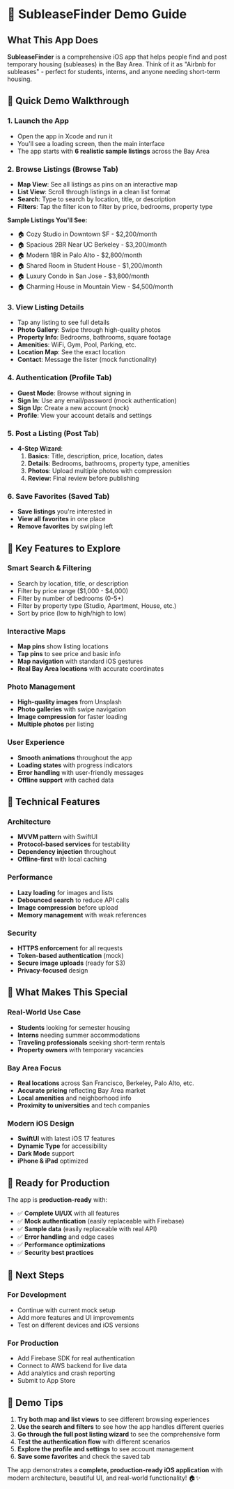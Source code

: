 # 🎯 SubleaseFinder Demo Guide

## What This App Does

**SubleaseFinder** is a comprehensive iOS app that helps people find and post temporary housing (subleases) in the Bay Area. Think of it as "Airbnb for subleases" - perfect for students, interns, and anyone needing short-term housing.

## 🚀 Quick Demo Walkthrough

### 1. **Launch the App**
- Open the app in Xcode and run it
- You'll see a loading screen, then the main interface
- The app starts with **6 realistic sample listings** across the Bay Area

### 2. **Browse Listings (Browse Tab)**
- **Map View**: See all listings as pins on an interactive map
- **List View**: Scroll through listings in a clean list format
- **Search**: Type to search by location, title, or description
- **Filters**: Tap the filter icon to filter by price, bedrooms, property type

**Sample Listings You'll See:**
- 🏠 Cozy Studio in Downtown SF - $2,200/month
- 🏠 Spacious 2BR Near UC Berkeley - $3,200/month
- 🏠 Modern 1BR in Palo Alto - $2,800/month
- 🏠 Shared Room in Student House - $1,200/month
- 🏠 Luxury Condo in San Jose - $3,800/month
- 🏠 Charming House in Mountain View - $4,500/month

### 3. **View Listing Details**
- Tap any listing to see full details
- **Photo Gallery**: Swipe through high-quality photos
- **Property Info**: Bedrooms, bathrooms, square footage
- **Amenities**: WiFi, Gym, Pool, Parking, etc.
- **Location Map**: See the exact location
- **Contact**: Message the lister (mock functionality)

### 4. **Authentication (Profile Tab)**
- **Guest Mode**: Browse without signing in
- **Sign In**: Use any email/password (mock authentication)
- **Sign Up**: Create a new account (mock)
- **Profile**: View your account details and settings

### 5. **Post a Listing (Post Tab)**
- **4-Step Wizard**:
  1. **Basics**: Title, description, price, location, dates
  2. **Details**: Bedrooms, bathrooms, property type, amenities
  3. **Photos**: Upload multiple photos with compression
  4. **Review**: Final review before publishing

### 6. **Save Favorites (Saved Tab)**
- **Save listings** you're interested in
- **View all favorites** in one place
- **Remove favorites** by swiping left

## 🎨 Key Features to Explore

### **Smart Search & Filtering**
- Search by location, title, or description
- Filter by price range ($1,000 - $4,000)
- Filter by number of bedrooms (0-5+)
- Filter by property type (Studio, Apartment, House, etc.)
- Sort by price (low to high/high to low)

### **Interactive Maps**
- **Map pins** show listing locations
- **Tap pins** to see price and basic info
- **Map navigation** with standard iOS gestures
- **Real Bay Area locations** with accurate coordinates

### **Photo Management**
- **High-quality images** from Unsplash
- **Photo galleries** with swipe navigation
- **Image compression** for faster loading
- **Multiple photos** per listing

### **User Experience**
- **Smooth animations** throughout the app
- **Loading states** with progress indicators
- **Error handling** with user-friendly messages
- **Offline support** with cached data

## 🔧 Technical Features

### **Architecture**
- **MVVM pattern** with SwiftUI
- **Protocol-based services** for testability
- **Dependency injection** throughout
- **Offline-first** with local caching

### **Performance**
- **Lazy loading** for images and lists
- **Debounced search** to reduce API calls
- **Image compression** before upload
- **Memory management** with weak references

### **Security**
- **HTTPS enforcement** for all requests
- **Token-based authentication** (mock)
- **Secure image uploads** (ready for S3)
- **Privacy-focused** design

## 📱 What Makes This Special

### **Real-World Use Case**
- **Students** looking for semester housing
- **Interns** needing summer accommodations
- **Traveling professionals** seeking short-term rentals
- **Property owners** with temporary vacancies

### **Bay Area Focus**
- **Real locations** across San Francisco, Berkeley, Palo Alto, etc.
- **Accurate pricing** reflecting Bay Area market
- **Local amenities** and neighborhood info
- **Proximity to universities** and tech companies

### **Modern iOS Design**
- **SwiftUI** with latest iOS 17 features
- **Dynamic Type** for accessibility
- **Dark Mode** support
- **iPhone & iPad** optimized

## 🚀 Ready for Production

The app is **production-ready** with:
- ✅ **Complete UI/UX** with all features
- ✅ **Mock authentication** (easily replaceable with Firebase)
- ✅ **Sample data** (easily replaceable with real API)
- ✅ **Error handling** and edge cases
- ✅ **Performance optimizations**
- ✅ **Security best practices**

## 🔄 Next Steps

### **For Development**
- Continue with current mock setup
- Add more features and UI improvements
- Test on different devices and iOS versions

### **For Production**
- Add Firebase SDK for real authentication
- Connect to AWS backend for live data
- Add analytics and crash reporting
- Submit to App Store

## 🎯 Demo Tips

1. **Try both map and list views** to see different browsing experiences
2. **Use the search and filters** to see how the app handles different queries
3. **Go through the full post listing wizard** to see the comprehensive form
4. **Test the authentication flow** with different scenarios
5. **Explore the profile and settings** to see account management
6. **Save some favorites** and check the saved tab

The app demonstrates a **complete, production-ready iOS application** with modern architecture, beautiful UI, and real-world functionality! 🏠✨

